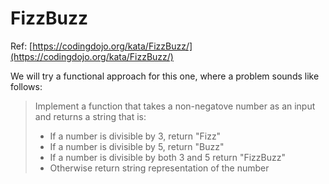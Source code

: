 # FizzBuzz

Ref: [https://codingdojo.org/kata/FizzBuzz/](https://codingdojo.org/kata/FizzBuzz/)

We will try a functional approach for this one, where a problem sounds like follows:

> Implement a function that takes a non-negatove number as an input and returns a string that is:
>
> * If a number is divisible by 3, return "Fizz"
> * If a number is divisible by 5, return "Buzz"
> * If a number is divisible by both 3 and 5 return "FizzBuzz"
> * Otherwise return string representation of the number
